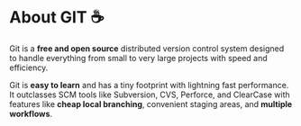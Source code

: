 # About GIT ☕

Git is a **free and open source** distributed version control system designed to handle everything from small to very large projects with speed and efficiency.

Git is **easy to learn** and has a tiny footprint with lightning fast performance. It outclasses SCM tools like Subversion, CVS, Perforce, and ClearCase with features like **cheap local branching**, convenient staging areas, and
**multiple workflows**.

